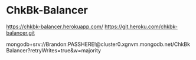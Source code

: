 # ChkBk-Balancer

https://chkbk-balancer.herokuapp.com/
https://git.heroku.com/chkbk-balancer.git


mongodb+srv://Brandon:PASSHERE!@cluster0.xgnvm.mongodb.net/ChkBkBalancer?retryWrites=true&w=majority
